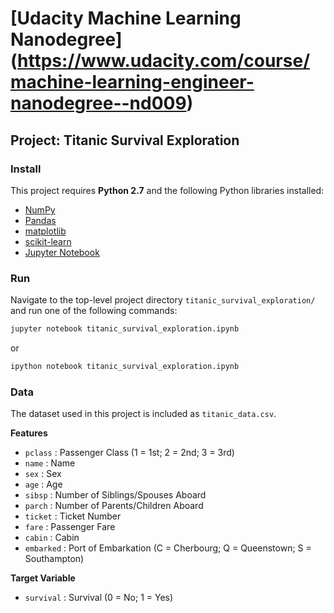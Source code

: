 # [Udacity Machine Learning Nanodegree] (https://www.udacity.com/course/machine-learning-engineer-nanodegree--nd009)
## Project: Titanic Survival Exploration

### Install

This project requires **Python 2.7** and the following Python libraries installed:

- [NumPy](http://www.numpy.org/)
- [Pandas](http://pandas.pydata.org)
- [matplotlib](http://matplotlib.org/)
- [scikit-learn](http://scikit-learn.org/stable/)
-  [Jupyter Notebook](http://ipython.org/notebook.html)

### Run

Navigate to the top-level project directory `titanic_survival_exploration/` and run one of the following commands:

```bash
jupyter notebook titanic_survival_exploration.ipynb
```
or
```bash
ipython notebook titanic_survival_exploration.ipynb
```

### Data

The dataset used in this project is included as `titanic_data.csv`. 

**Features**
- `pclass` : Passenger Class (1 = 1st; 2 = 2nd; 3 = 3rd)
- `name` : Name
- `sex` : Sex
- `age` : Age
- `sibsp` : Number of Siblings/Spouses Aboard
- `parch` : Number of Parents/Children Aboard
- `ticket` : Ticket Number
- `fare` : Passenger Fare
- `cabin` : Cabin
- `embarked` : Port of Embarkation (C = Cherbourg; Q = Queenstown; S = Southampton)

**Target Variable**
- `survival` : Survival (0 = No; 1 = Yes)
